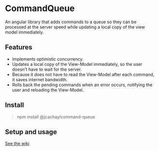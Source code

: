 # CommandQueue
An angular library that adds commands to a queue so they can be processed at the server speed while updating a local copy of the view model
immediately.

## Features
- Implements optimistic concurrency.
- Updates a local copy of the View-Model immediately, so the user doesn't have to wait for the server.
- Because it does not have to read the View-Model after each command, it saves internet bandwidth.
- Rolls back the pending commands when an error occurs, notifying the user and reloading the View-Model.

## Install
> npm install @jcachay/command-queue

## Setup and usage
[See the wiki](https://github.com/jcachayG93/jcg-command-queue/wiki)

